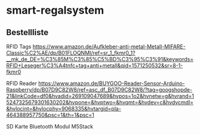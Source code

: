 # smart-regalsystem

## Bestellliste
RFID Tags
https://www.amazon.de/Aufkleber-anti-metal-Metall-MIFARE-Classic%C2%AE/dp/B01FLOQNMI/ref=sr_1_fkmr0_1?__mk_de_DE=%C3%85M%C3%85%C5%BD%C3%95%C3%91&keywords=RFID+Leseger%C3%A4tnfc+tag+anti+metall&qid=1571250532&sr=8-1-fkmr0

RFID Reader
https://www.amazon.de/BUYGOO-Reader-Sensor-Arduino-Raspberry/dp/B07D9C82W8/ref=asc_df_B07D9C82W8/?tag=googshopde-21&linkCode=df0&hvadid=269109047689&hvpos=1o2&hvnetw=g&hvrand=15247325679301630202&hvpone=&hvptwo=&hvqmt=&hvdev=c&hvdvcmdl=&hvlocint=&hvlocphy=9068335&hvtargid=pla-464388957750&psc=1&th=1&psc=1

SD Karte
Bluetooth Modul M5Stack
